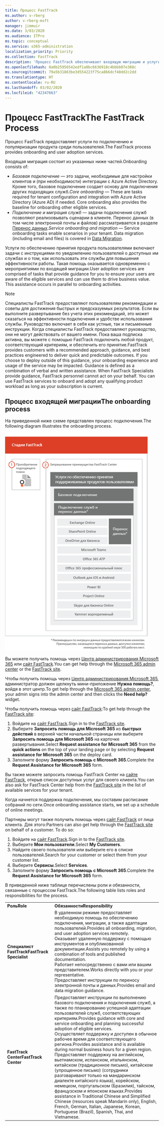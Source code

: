 ```yaml
---
title: Процесс FastTrack
ms.author: v-rberg
author: v-rberg-msft
manager: jimmuir
ms.date: 3/03/2020
ms.audience: ITPro
ms.topic: conceptual
ms.service: o365-administration
localization_priority: Priority
ms.collection: FastTrack
description: 'Процесс FastTrack обеспечивает входящую миграцию и услуги по популяризации продукта среди пользователей. '
ms.openlocfilehash: 0a0b25956542edf1a0bc6636918c4bbbb07e388c
ms.sourcegitcommit: 79a5b31863be3d554223f75ca866dcf40dd2c2dd
ms.translationtype: HT
ms.contentlocale: ru-RU
ms.lasthandoff: 03/02/2020
ms.locfileid: "42347663"
---
```

# <a name="the-fasttrack-process"></a><span data-ttu-id="be897-103">Процесс FastTrack</span><span class="sxs-lookup"><span data-stu-id="be897-103">The FastTrack Process</span></span>

<span data-ttu-id="be897-104">Процесс FastTrack предоставляет услуги по подключению и популяризации продукта среди пользователей.</span><span class="sxs-lookup"><span data-stu-id="be897-104">The FastTrack process provides onboarding and user adoption services.</span></span> 
  
<span data-ttu-id="be897-105">Входящая миграция состоит из указанных ниже частей.</span><span class="sxs-lookup"><span data-stu-id="be897-105">Onboarding consists of:</span></span>
  
- <span data-ttu-id="be897-p101">*Базовая подключение* — это задачи, необходимые для настройки клиентов и (при необходимости) интеграции с Azure Active Directory. Кроме того, базовое подключение создает основу для подключения других подходящих служб.</span><span class="sxs-lookup"><span data-stu-id="be897-p101">*Core onboarding* — These are tasks required for tenant configuration and integration with Azure Active Directory (Azure AD) if needed. Core onboarding also provides the baseline for onboarding other eligible services.</span></span> 
- <span data-ttu-id="be897-p102">*Подключение и миграция служб* — задачи подключения служб позволяют реализовывать сценарии в клиенте. Перенос данных (в том числе электронной почты и файлов) рассматривается в разделе [Перенос данных](O365-data-migration.md).</span><span class="sxs-lookup"><span data-stu-id="be897-p102">*Service onboarding and migration* — Service onboarding tasks enable scenarios in your tenant. Data migration (including email and files) is covered in [Data Migration](O365-data-migration.md).</span></span> 
    
<span data-ttu-id="be897-p103">Услуги по обеспечению принятия продукта пользователями включают задачи с инструкциями по уведомлению пользователей о доступных им службах и о том, как использовать эти службы для повышения эффективности работы. Такая помощь оказывается одновременно с мероприятиями по входящей миграции.</span><span class="sxs-lookup"><span data-stu-id="be897-p103">User adoption services are comprised of tasks that provide guidance for you to ensure your users are aware of the eligible services and can use them to drive business value. This assistance occurs in parallel to onboarding activities.</span></span>
  
> [!NOTE]
> <span data-ttu-id="be897-p104">Специалисты FastTrack предоставляют пользователям рекомендации и советы для достижения быстрых и предсказуемых результатов. Если вы выполните развертывание без учета этих рекомендаций, это может сказаться на эффективности подключения и удобстве использования службы. Руководство включает в себя как устные, так и письменные инструкции. Когда специалисты FastTrack предоставляют руководство, они не могут действовать от вашего имени. Пока ваша подписка активна, вы можете с помощью FastTrack подключить любой продукт, соответствующий критериям, и обеспечить его принятие.</span><span class="sxs-lookup"><span data-stu-id="be897-p104">FastTrack provides customers with a recommended approach, guidance, and best practices engineered to deliver quick and predictable outcomes. If you choose to deploy outside of this guidance, your onboarding experience and usage of the service may be impacted. Guidance is defined as a combination of verbal and written assistance. When FastTrack Specialists provide guidance, FastTrack personnel cannot act on your behalf. You can use FastTrack services to onboard and adopt any qualifying product workload as long as your subscription is current.</span></span> 
  
## <a name="the-onboarding-process"></a><span data-ttu-id="be897-117">Процесс входящей миграции</span><span class="sxs-lookup"><span data-stu-id="be897-117">The onboarding process</span></span>

<span data-ttu-id="be897-118">На приведенной ниже схеме представлен процесс подключения.</span><span class="sxs-lookup"><span data-stu-id="be897-118">The following diagram illustrates the onboarding process.</span></span>
  
![График использования преимущества подключения](media/O365-Onboarding-Timeline.png)
  
<span data-ttu-id="be897-120">Вы можете получить помощь через [Центр администрирования Microsoft 365](https://go.microsoft.com/fwlink/?linkid=2032704) или [сайт FastTrack](https://go.microsoft.com/fwlink/?linkid=780698).</span><span class="sxs-lookup"><span data-stu-id="be897-120">You can get help through the [Microsoft 365 admin center](https://go.microsoft.com/fwlink/?linkid=2032704) or the [FastTrack site](https://go.microsoft.com/fwlink/?linkid=780698).</span></span> 

<span data-ttu-id="be897-121">Чтобы получить помощь через [Центр администрирования Microsoft 365](https://go.microsoft.com/fwlink/?linkid=2032704), администратор должен щелкнуть мини-приложение **Нужна помощь?**, войдя в этот центр.</span><span class="sxs-lookup"><span data-stu-id="be897-121">To get help through the [Microsoft 365 admin center](https://go.microsoft.com/fwlink/?linkid=2032704), your admin signs into the admin center and then clicks the **Need help?** widget.</span></span> 

<span data-ttu-id="be897-122">Чтобы получить помощь через [сайт FastTrack](https://go.microsoft.com/fwlink/?linkid=780698):</span><span class="sxs-lookup"><span data-stu-id="be897-122">To get help through the [FastTrack site](https://go.microsoft.com/fwlink/?linkid=780698):</span></span> 
1.  <span data-ttu-id="be897-123">Войдите на [сайт FastTrack](https://go.microsoft.com/fwlink/?linkid=780698).</span><span class="sxs-lookup"><span data-stu-id="be897-123">Sign in to the [FastTrack site](https://go.microsoft.com/fwlink/?linkid=780698).</span></span> 
2.  <span data-ttu-id="be897-124">Выберите **Запросить помощь для Microsoft 365** из **быстрых действий** в верхней части начальной страницы или выберите **Запросить помощь для Microsoft 365** на карточке развертывания.</span><span class="sxs-lookup"><span data-stu-id="be897-124">Select **Request assistance for Microsoft 365** from the **quick actions** on the top of your landing page or by selecting **Request assistance for Microsoft 365** on the deploy card.</span></span>
3.  <span data-ttu-id="be897-125">Заполните форму **Запросить помощь с Microsoft 365**.</span><span class="sxs-lookup"><span data-stu-id="be897-125">Complete the **Request Assistance for Microsoft 365** form.</span></span> 
  
 <span data-ttu-id="be897-126">Вы также можете запросить помощь FastTrack Center на [сайте FastTrack](https://go.microsoft.com/fwlink/?linkid=780698), открыв список доступных услуг для своего клиента.</span><span class="sxs-lookup"><span data-stu-id="be897-126">You can also ask for FastTrack Center help from the [FastTrack site](https://go.microsoft.com/fwlink/?linkid=780698) in the list of available services for your tenant.</span></span> 
    
 <span data-ttu-id="be897-127">Когда начнется поддержка подключения, мы составим расписание собраний по сети.</span><span class="sxs-lookup"><span data-stu-id="be897-127">Once onboarding assistance starts, we set up a schedule of online meetings.</span></span>
    
<span data-ttu-id="be897-p105">Партнеры могут также получить помощь через [сайт FastTrack](https://go.microsoft.com/fwlink/?linkid=780698) от лица клиента. Для этого:</span><span class="sxs-lookup"><span data-stu-id="be897-p105">Partners can also get help through the [FastTrack site](https://go.microsoft.com/fwlink/?linkid=780698) on behalf of a customer. To do so:</span></span>
1.  <span data-ttu-id="be897-130">Войдите на [сайт FastTrack](https://go.microsoft.com/fwlink/?linkid=780698).</span><span class="sxs-lookup"><span data-stu-id="be897-130">Sign in to the [FastTrack site](https://go.microsoft.com/fwlink/?linkid=780698).</span></span> 
2.  <span data-ttu-id="be897-131">Выберите **Мои пользователи**.</span><span class="sxs-lookup"><span data-stu-id="be897-131">Select **My Customers**.</span></span>
3.  <span data-ttu-id="be897-132">Найдите своего пользователя или выберите его в списке пользователей.</span><span class="sxs-lookup"><span data-stu-id="be897-132">Search for your customer or select them from your customer list.</span></span>
4.  <span data-ttu-id="be897-133">Выберите **Сервисы**.</span><span class="sxs-lookup"><span data-stu-id="be897-133">Select **Services**.</span></span>
5.  <span data-ttu-id="be897-134">Заполните форму **Запросить помощь с Microsoft 365**.</span><span class="sxs-lookup"><span data-stu-id="be897-134">Complete the **Request Assistance for Microsoft 365** form.</span></span> 

<span data-ttu-id="be897-135">В приведенной ниже таблице перечислены роли и обязанности, связанные с процессом FastTrack.</span><span class="sxs-lookup"><span data-stu-id="be897-135">The following table lists roles and responsibilities for the process.</span></span>
    
|||
|:-----|:-----|
|<span data-ttu-id="be897-136">**Роль**</span><span class="sxs-lookup"><span data-stu-id="be897-136">**Role**</span></span> <br/> |<span data-ttu-id="be897-137">**Обязанности**</span><span class="sxs-lookup"><span data-stu-id="be897-137">**Responsibility**</span></span> <br/> |
|<span data-ttu-id="be897-138">**Специалист FastTrack**</span><span class="sxs-lookup"><span data-stu-id="be897-138">**FastTrack Specialist**</span></span> <br/> |<span data-ttu-id="be897-139">В удаленном режиме предоставляет необходимую помощь по обеспечению подключения, миграции, а также адаптации пользователей.</span><span class="sxs-lookup"><span data-stu-id="be897-139">Provides all onboarding, migration, and user adoption services remotely.</span></span>  <br/> <span data-ttu-id="be897-140">Оказывает удаленную поддержку с помощью инструментов и опубликованной документации.</span><span class="sxs-lookup"><span data-stu-id="be897-140">Assists you remotely by using a combination of tools and published documentation.</span></span> <br/> <span data-ttu-id="be897-141">Работает непосредственно с вами или вашим представителем.</span><span class="sxs-lookup"><span data-stu-id="be897-141">Works directly with you or your representative.</span></span> <br/> <span data-ttu-id="be897-142">Предоставляет инструкции по переносу электронной почты и данных.</span><span class="sxs-lookup"><span data-stu-id="be897-142">Provides email and data migration guidance.</span></span>|
|<span data-ttu-id="be897-143">**FastTrack Center**</span><span class="sxs-lookup"><span data-stu-id="be897-143">**FastTrack Center**</span></span>  <br/> |<span data-ttu-id="be897-144">Предоставляет инструкции по выполнению базового подключения и подключения служб, а также по планированию успешной адаптации пользователей служб, соответствующих критериям.</span><span class="sxs-lookup"><span data-stu-id="be897-144">Provides guidance with core and service onboarding and planning successful adoption of eligible services.</span></span>  <br/> <span data-ttu-id="be897-145">Осуществляет поддержку и доступен в обычное рабочее время для соответствующего региона.</span><span class="sxs-lookup"><span data-stu-id="be897-145">Provides assistance and is available during normal business hours for a given region.</span></span> <br/> <span data-ttu-id="be897-146">Предоставляет поддержку на английском, вьетнамском, испанском, итальянском, китайском (традиционное письмо), китайском (упрощенное письмо) (сотрудники разговаривают только на мандаринском диалекте китайского языка), корейском, немецком, португальском (Бразилия), тайском, французском и японском языках.</span><span class="sxs-lookup"><span data-stu-id="be897-146">Provides assistance in Traditional Chinese and Simplified Chinese (resources speak Mandarin only), English, French, German, Italian, Japanese, Korean, Portuguese (Brazil), Spanish, Thai, and Vietnamese.</span></span>|


  

